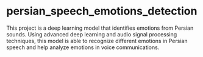 # persian_speech_emotions_detection
 This project is a deep learning model that identifies emotions from Persian sounds. Using advanced deep learning and audio signal processing techniques, this model is able to recognize different emotions in Persian speech and help analyze emotions in voice communications.
